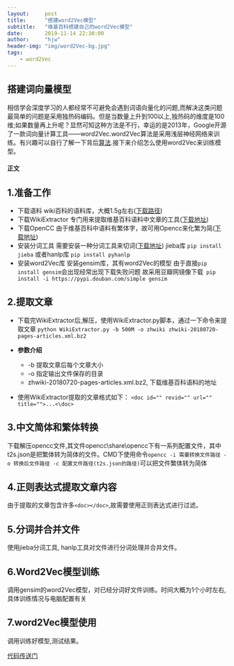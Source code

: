 ```yaml
---
layout:     post
title:      "搭建word2Vec模型"
subtitle:   "维基百科搭建自己的word2Vec模型"
date:       2019-11-14 22:30:00
author:     "hjw"
header-img: "img/word2Vec-bg.jpg"
tags:
    - word2Vec
---
```


## 搭建词向量模型
  相信学会深度学习的人都经常不可避免会遇到词语向量化的问题,而解决这类问题最简单的问题是采用独热码编码。但是当数量上升到100以上,独热码的维度是100维;如果数量再上升呢？显然可知这种方法是不行，幸运的是2013年，Google开源了一款词向量计算工具——word2Vec.word2Vec算法是采用浅层神经网络来训练。有兴趣可以自行了解一下背后[算法](https://www.cnblogs.com/guoyaohua/p/9240336.html).接下来介绍怎么使用word2Vec来训练模型。

#### 正文

1.准备工作
-----
+ 下载语料
  wiki百科的语料库，大概1.5g左右([下载路径](https://dumps.wikimedia.org/zhwiki/latest/zhwiki-latest-pages-articles.xml.bz2))
+ 下载WikiExtractor
  专门用来提取维基百科语料中文章的工具([下载地址](https://github.com/attardi/wikiextractor))
+ 下载OpenCC
  由于维基百科中语料有繁体字，故可用Opencc来化繁为简([下载地址](https://github.com/BYVoid/OpenCC))
+ 安装分词工具
  需要安装一种分词工具来切词([下载地址](https://github.com/fxsjy/jieba))
  jieba库 `pip install jieba`
  或者hanlp库 `pip install pyhanlp`
+ 安装word2Vec库
  安装gensim库，其有word2Vec的模型
  由于直接`pip install gensim`会出现经常出现下载失败问题
  故采用豆瓣网镜像下载` pip install -i https://pypi.douban.com/simple gensim`

2.提取文章
-----
  + 下载完WikiExtractor后,解压，使用WikiExtractor.py脚本，通过一下命令来提取文章
  `python WikiExtractor.py -b 500M -o zhwiki zhwiki-20180720-pages-articles.xml.bz2`
  + **参数介绍**  
    + -b 提取文章后每个文章大小
    + -o 指定输出文件保存的目录
    + zhwiki-20180720-pages-articles.xml.bz2, 下载维基百科语料的地址

  + 使用WikiExtractor提取的文章格式如下：
  `<doc id="" revid="" url="" title="">...<\doc>`

3.中文简体和繁体转换
-----
  下载解压opencc文件,其文件opencc\share\opencc下有一系列配置文件，其中t2s.json是把繁体转为简体的文件。CMD下使用命令`opencc -i 需要转换文件路径 -o 转换后文件路径 -c 配置文件路径(t2s.json的路径)`可以把文件繁体转为简体

4.正则表达式提取文章内容
-----
  由于提取的文章包含许多`<doc></doc>`,故需要使用正则表达式进行过滤。

5.分词并合并文件
-----
  使用jieba分词工具, hanlp工具对文件进行分词处理并合并文件。

6.Word2Vec模型训练
-----
  调用gensim的word2Vec模型，对已经分词好文件训练。时间大概为1个小时左右,具体训练情况与电脑配置有关
  
7.word2Vec模型使用
-----
  调用训练好模型,测试结果。

[代码传送门](https://github.com/MorningForest/word2vec)
